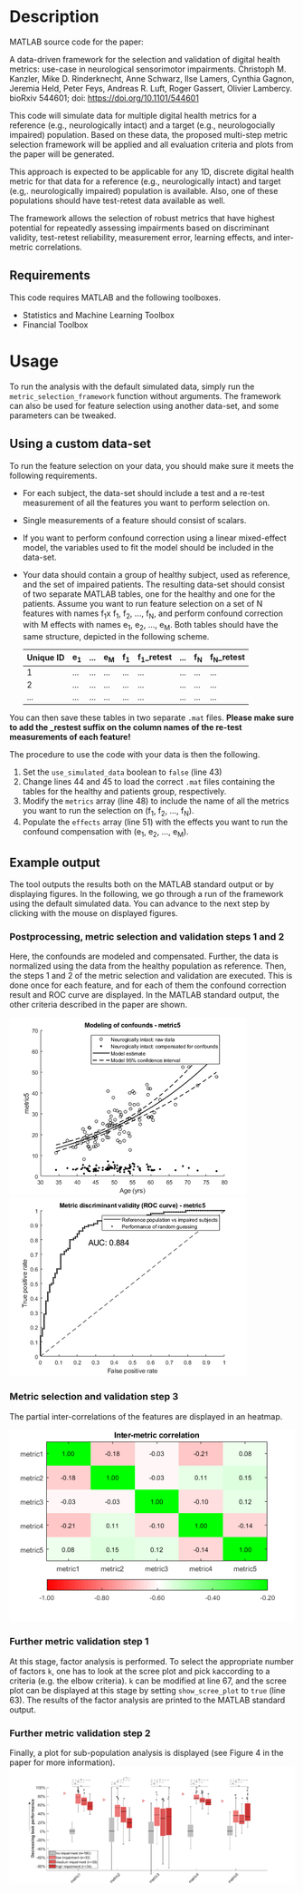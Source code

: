 # Description
MATLAB source code for the paper:

A data-driven framework for the selection and validation of digital health metrics: use-case in neurological sensorimotor impairments. Christoph M. Kanzler, Mike D. Rinderknecht, Anne Schwarz, Ilse Lamers, Cynthia Gagnon, Jeremia Held, Peter Feys, Andreas R. Luft, Roger Gassert, Olivier Lambercy. bioRxiv 544601; doi: https://doi.org/10.1101/544601

This code will simulate data for multiple digital health metrics for a reference (e.g., neurologically intact) and a target (e.g., neurologocially impaired) population. Based on these data, the proposed multi-step metric selection framework will be applied and all evaluation criteria and plots from the paper will be generated.

This approach is expected to be applicable for any 1D, discrete digital health metric for that data for a reference (e.g., neurologically intact) and target (e.g,. neurologically impaired) population is available. Also, one of these populations should have test-retest data available as well.

The framework allows the selection of robust metrics that have highest potential for repeatedly assessing impairments based on discriminant validity, test-retest reliability, measurement error, learning effects, and inter-metric correlations.

## Requirements
This code requires MATLAB and the following toolboxes.
* Statistics and Machine Learning Toolbox
* Financial Toolbox

# Usage
To run the analysis with the default simulated data, simply run the `metric_selection_framework` function without arguments. The framework can also be used for feature selection using another data-set, and some parameters can be tweaked. 

## Using a custom data-set
To run the feature selection on your data, you should make sure it meets the following requirements.
* For each subject, the data-set should include a test and a re-test measurement of all the features you want to perform selection on.
* Single measurements of a feature should consist of scalars.
* If you want to perform confound correction using a linear mixed-effect model, the variables used to fit the model should be included in the data-set.
* Your data should contain a group of healthy subject, used as reference, and the set of impaired patients.
The resulting data-set should consist of two separate MATLAB tables, one for the healthy and one for the patients. Assume you want to run feature selection on a set of N features with names f<sub>1</sub>x
f<sub>1</sub>, f<sub>2</sub>, ..., f<sub>N</sub>, and perform confound correction with M effects with names e<sub>1</sub>, e<sub>2</sub>, ..., e<sub>M</sub>. Both tables should have the same structure, depicted in the following scheme. 

   | Unique ID     | e<sub>1</sub> | ... | e<sub>M</sub> | f<sub>1</sub> | f<sub>1</sub>_retest | ... | f<sub>N</sub> | f<sub>N</sub>_retest |
   | ------------- | ------------- | --- | ------------- | ------------- | -------------------- | --- | ------------ | ---------- |
   | 1             | ...           | ... | ...           | ...           | ...                  | ... | ...          | ...        |
   | 2             | ...           | ... | ...           | ...           | ...                  | ... | ...          | ...        |
   | ...           | ...           | ... | ...           | ...           | ...                  | ... | ...          | ...        |

You can then save these tables in two separate `.mat` files. <b>Please make sure to add the _restest suffix on the column names of the re-test measurements of each feature!</b>

The procedure to use the code with your data is then the following.
1) Set the `use_simulated_data` boolean to `false` (line 43)
2) Change lines 44 and 45 to load the correct `.mat` files containing the tables for the healthy and patients group, respectively.
3) Modify the `metrics` array (line 48) to include the name of all the metrics you want to run the selection on (f<sub>1</sub>, f<sub>2</sub>, ..., f<sub>N</sub>).
4) Populate the `effects` array (line 51) with the effects you want to run the confound compensation with (e<sub>1</sub>, e<sub>2</sub>, ..., e<sub>M</sub>).

## Example output
The tool outputs the results both on the MATLAB standard output or by displaying figures. In the following, we go through a run of the framework using the default simulated data. You can advance to the next step by clicking with the mouse on displayed figures.

### Postprocessing, metric selection and validation steps 1 and 2
Here, the confounds are modeled and compensated. Further, the data is normalized using the data from the healthy population as reference. Then, the steps 1 and 2 of the metric selection and validation are executed. This is done once for each feature, and for each of them the confound correction result and ROC curve are displayed. In the MATLAB standard output, the other criteria described in the paper are shown.

![Confound-correction](/images/compensation.png "Confound correction") ![ROC](/images/roc.png "ROC") 

### Metric selection and validation step 3
The partial inter-correlations of the features are displayed in an heatmap.

![inter-correlations](/images/partialcorr.png "Partial inter-correlations")

### Further metric validation step 1
At this stage, factor analysis is performed. To select the appropriate number of factors `k`, one has to look at the scree plot and pick `k`according to a criteria (e.g. the elbow criteria). `k` can be modified at line 67, and the scree plot can be displayed at this stage by setting `show_scree_plot` to `true` (line 63). The results of the factor analysis are printed to the MATLAB standard output.

### Further metric validation step 2
Finally, a plot for sub-population analysis is displayed (see Figure 4 in the paper for more information).
![sub-population](/images/final_plot.png "Sub-population analysis")
